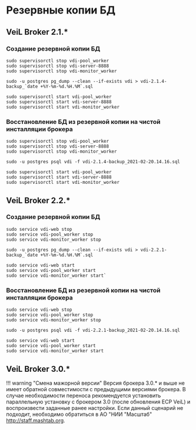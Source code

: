 # Резервные копии БД

## VeiL Broker 2.1.*

### Создание резервной копии БД
```
sudo supervisorctl stop vdi-pool_worker
sudo supervisorctl stop vdi-server-8888
sudo supervisorctl stop vdi-monitor_worker
 
sudo -u postgres pg_dump --clean --if-exists vdi > vdi-2.1.4-backup_`date +%Y-%m-%d.%H.%M`.sql
 
sudo supervisorctl start vdi-pool_worker
sudo supervisorctl start vdi-server-8888
sudo supervisorctl start vdi-monitor_worker
```

### Восстановление БД из резервной копии на чистой инсталляции брокера
```
sudo supervisorctl stop vdi-pool_worker
sudo supervisorctl stop vdi-server-8888
sudo supervisorctl stop vdi-monitor_worker
 
sudo -u postgres psql vdi -f vdi-2.1.4-backup_2021-02-20.14.16.sql
 
sudo supervisorctl start vdi-pool_worker
sudo supervisorctl start vdi-server-8888
sudo supervisorctl start vdi-monitor_worker
```

## VeiL Broker 2.2.*

### Создание резервной копии БД
```
sudo service vdi-web stop
sudo service vdi-pool_worker stop
sudo service vdi-monitor_worker stop
 
sudo -u postgres pg_dump --clean --if-exists vdi > vdi-2.2.1-backup_`date +%Y-%m-%d.%H.%M`.sql
 
sudo service vdi-web start
sudo service vdi-pool_worker start
sudo service vdi-monitor_worker start`
```

### Восстановление БД из резервной копии на чистой инсталляции брокера
```
sudo service vdi-web stop
sudo service vdi-pool_worker stop
sudo service vdi-monitor_worker stop
 
sudo -u postgres psql vdi -f vdi-2.2.1-backup_2021-02-20.14.16.sql
 
sudo service vdi-web start
sudo service vdi-pool_worker start
sudo service vdi-monitor_worker start
```

## VeiL Broker 3.0.*

!!! warning "Смена мажорной версии"
    Версия брокера 3.0.* и выше не имеет обратной совместимости с предыдущими версиями брокера. В случае необходимости
    переноса рекомендуется установить параллельную установку с брокером 3.0 (после обновления ECP VeiL) и воспроизвести
    заданные ранее настройки. Если данный сценарий не подходит, необходимо обратиться в АО "НИИ "Масштаб" 
    http://staff.mashtab.org.